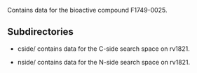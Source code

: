 Contains data for the bioactive compound F1749-0025.

## Subdirectories

- cside/ contains data for the C-side search space on rv1821.

- nside/ contains data for the N-side search space on rv1821.

